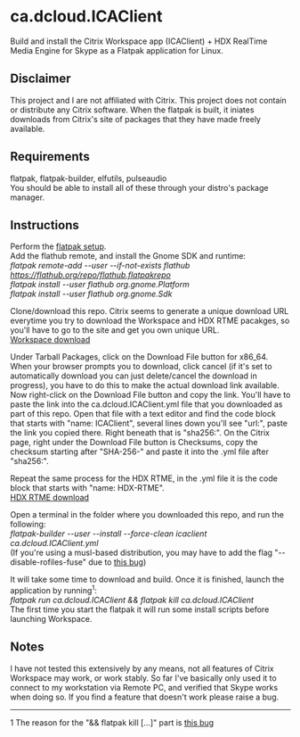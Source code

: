 # ca.dcloud.ICAClient
Build and install the Citrix Workspace app (ICAClient) + HDX RealTime Media Engine for Skype as a Flatpak application for Linux.

## Disclaimer
This project and I are not affiliated with Citrix. This project does not contain or distribute any Citrix software. When the flatpak is built, it iniates downloads from Citrix's site of packages that they have made freely available.

## Requirements
flatpak, flatpak-builder, elfutils, pulseaudio  
You should be able to install all of these through your distro's package manager.

## Instructions
Perform the [flatpak setup](https://flatpak.org/setup/).  
Add the flathub remote, and install the Gnome SDK and runtime:  
*flatpak remote-add --user --if-not-exists flathub https://flathub.org/repo/flathub.flatpakrepo  
flatpak install --user flathub org.gnome.Platform  
flatpak install --user flathub org.gnome.Sdk*

Clone/download this repo. Citrix seems to generate a unique download URL everytime you try to download the Workspace and HDX RTME pacakges, so you'll have to go to the site and get you own unique URL.  
[Workspace download](https://www.citrix.com/downloads/workspace-app/linux/workspace-app-for-linux-latest.html)

Under Tarball Packages, click on the Download File button for x86_64. When your browser prompts you to download, click cancel (if it's set to automatically download you can just delete/cancel the download in progress), you have to do this to make the actual download link available. Now right-click on the Download File button and copy the link. You'll have to paste the link into the ca.dcloud.ICAClient.yml file that you downloaded as part of this repo. Open that file with a text editor and find the code block that starts with "name: ICAClient", several lines down you'll see "url:", paste the link you copied there. Right beneath that is "sha256:". On the Citrix page, right under the Download File button is Checksums, copy the checksum starting after "SHA-256-" and paste it into the .yml file after "sha256:".

Repeat the same process for the HDX RTME, in the .yml file it is the code block that starts with "name: HDX-RTME".  
[HDX RTME download](https://www.citrix.com/downloads/workspace-app/additional-client-software/hdx-realtime-media-engine-29400.html)

Open a terminal in the folder where you downloaded this repo, and run the following:  
*flatpak-builder --user --install --force-clean icaclient ca.dcloud.ICAClient.yml*  
(If you're using a musl-based distribution, you may have to add the flag "--disable-rofiles-fuse" due to [this bug](https://github.com/flatpak/flatpak-builder/issues/329))  

It will take some time to download and build. Once it is finished, launch the application by running<sup>1</sup>:  
*flatpak run ca.dcloud.ICAClient && flatpak kill ca.dcloud.ICAClient*  
The first time you start the flatpak it will run some install scripts before launching Workspace.  

## Notes
I have not tested this extensively by any means, not all features of Citrix Workspace may work, or work stably. So far I've basically only used it to connect to my workstation via Remote PC, and verified that Skype works when doing so. If you find a feature that doesn't work please raise a bug.

---  

1 The reason for the "&& flatpak kill [...]" part is [this bug](https://github.com/dcloud-ca/ca.dcloud.ICAClient/issues/1)

